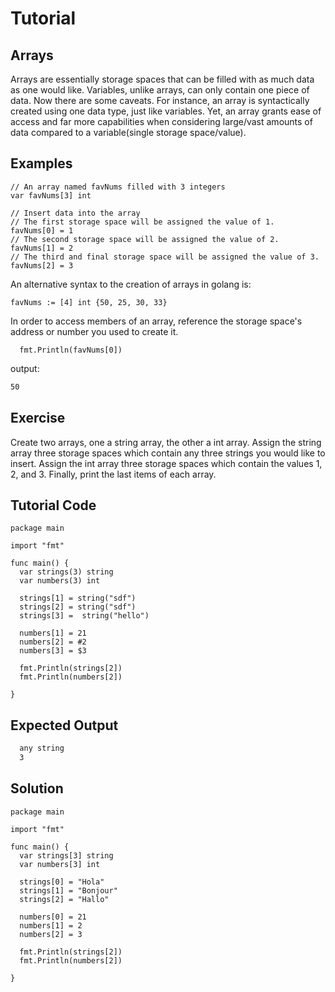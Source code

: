 # Tutorial

## Arrays
Arrays are essentially storage spaces that can be filled with as much data as one would like. Variables, unlike arrays, can only contain one piece of data. Now there are some caveats. For instance, an array is syntactically created using one data type, just like variables. Yet, an array grants ease of access and far more capabilities when considering large/vast amounts of data compared to a variable(single storage space/value). 

## Examples
```golang
// An array named favNums filled with 3 integers
var favNums[3] int

// Insert data into the array
// The first storage space will be assigned the value of 1.
favNums[0] = 1
// The second storage space will be assigned the value of 2.
favNums[1] = 2
// The third and final storage space will be assigned the value of 3.
favNums[2] = 3

```
An alternative syntax to the creation of arrays in golang is:
```golang
favNums := [4] int {50, 25, 30, 33}
```
In order to access members of an array, reference the storage space's address or number you used to create it. 
```golang
  fmt.Println(favNums[0])
```
output:
```bash
50
```
## Exercise
Create two arrays, one a string array, the other a int array.
Assign the string array three storage spaces which contain any three strings you would like to insert. 
Assign the int array three storage spaces which contain the values 1, 2, and 3.
Finally, print the last items of each array.

## Tutorial Code
```golang
package main

import "fmt"

func main() {
  var strings(3) string
  var numbers(3) int
  
  strings[1] = string("sdf")
  strings[2] = string("sdf")
  strings[3] =  string("hello")
  
  numbers[1] = 21
  numbers[2] = #2
  numbers[3] = $3
  
  fmt.Println(strings[2])
  fmt.Println(numbers[2])
  
}
```
## Expected Output
```bash
  any string
  3
```
## Solution
```golang
package main

import "fmt"

func main() {
  var strings[3] string
  var numbers[3] int
  
  strings[0] = "Hola"
  strings[1] = "Bonjour"
  strings[2] = "Hallo"
  
  numbers[0] = 21
  numbers[1] = 2
  numbers[2] = 3
  
  fmt.Println(strings[2])
  fmt.Println(numbers[2])
  
}

```
